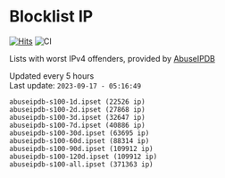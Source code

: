# Blocklist IP

[![Hits](https://hits.seeyoufarm.com/api/count/incr/badge.svg?url=https%3A%2F%2Fgithub.com%2Fborestad%2Fblocklist-ip%2F&count_bg=%2379C83D&title_bg=%23555555&icon=&icon_color=%23E7E7E7&title=hits&edge_flat=false)](https://hits.seeyoufarm.com)  ![CI](https://img.shields.io/github/workflow/status/borestad/blocklist-ip/CI?style=flat-square)

Lists with worst IPv4 offenders, provided by [AbuseIPDB](https://www.abuseipdb.com/)

<!-- FOOTER-PLACEHOLDER -->
Updated every 5 hours<br>
Last update: `2023-09-17 - 05:16:49`
```
abuseipdb-s100-1d.ipset (22526 ip)
abuseipdb-s100-2d.ipset (27868 ip)
abuseipdb-s100-3d.ipset (32647 ip)
abuseipdb-s100-7d.ipset (40886 ip)
abuseipdb-s100-30d.ipset (63695 ip)
abuseipdb-s100-60d.ipset (88314 ip)
abuseipdb-s100-90d.ipset (109912 ip)
abuseipdb-s100-120d.ipset (109912 ip)
abuseipdb-s100-all.ipset (371363 ip)
```

